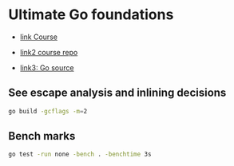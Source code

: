 # Ultimate Go foundations

- [link Course](https://courses.ardanlabs.com/courses/take/ultimate-go-advanc-concepts/lessons/8721796-14-2-stack-traces)

- [link2 course repo](https://github.com/ardanlabs/gotraining)

- [link3: Go source](https://github.com/golang/go)

## See escape analysis and inlining decisions

```sh
go build -gcflags -m=2
```

## Bench marks

```sh
go test -run none -bench . -benchtime 3s
```
